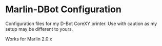 # Marlin-DBot Configuration

Configuration files for my D-Bot CoreXY printer. Use with caution as my setup may be different to yours.

Works for Marlin 2.0.x

